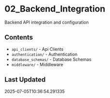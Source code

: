 # 02_Backend_Integration

Backend API integration and configuration

## Contents

- `api_clients/` - Api Clients
- `authentication/` - Authentication
- `database_schemas/` - Database Schemas
- `middleware/` - Middleware

## Last Updated
2025-07-05T10:36:54.291335
